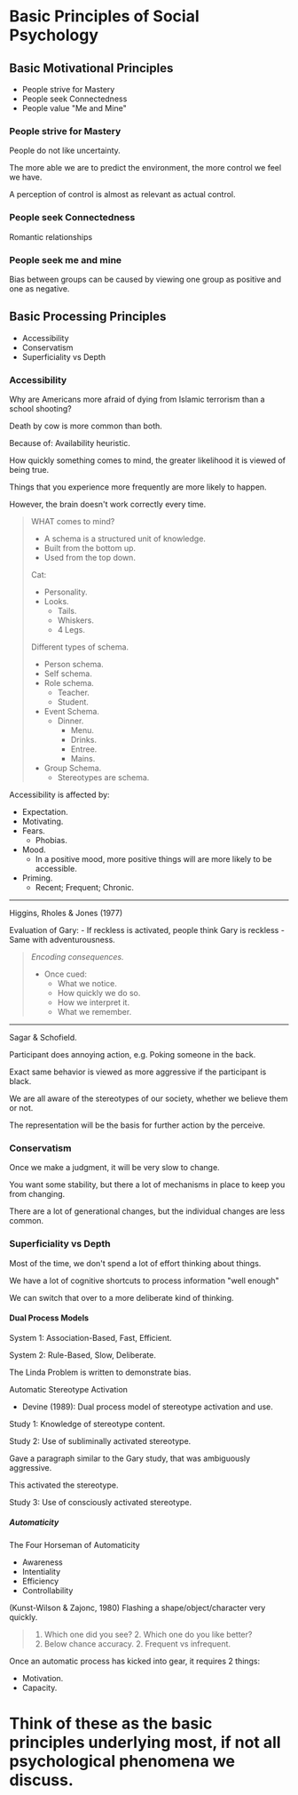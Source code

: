 # Basic Principles of Social Psychology

## Basic Motivational Principles

- People strive for Mastery
- People seek Connectedness
- People value "Me and Mine"

###  People strive for Mastery

People do not like uncertainty.

The more able we are to predict the environment, the more control we feel we have.

A perception of control is almost as relevant as actual control.

### People seek Connectedness

Romantic relationships

### People seek me and mine

Bias between groups can be caused by viewing one group as positive and one as negative.

## Basic Processing Principles

- Accessibility
- Conservatism
- Superficiality vs Depth

### Accessibility

Why are Americans more afraid of dying from Islamic terrorism than a school shooting?

Death by cow is more common than both.

Because of: Availability heuristic.

How quickly something comes to mind, the greater likelihood it is viewed of being true.

Things that you experience more frequently are more likely to happen.

However, the brain doesn't work correctly every time.

> WHAT comes to mind?
> - A schema is a structured unit of knowledge.
> - Built from the bottom up.
> - Used from the top down.
> 
> Cat:
> - Personality.
> - Looks. 
>   - Tails.
>   - Whiskers.
>   - 4 Legs.
>
> Different types of schema.
> - Person schema.
> - Self schema.
> - Role schema.
>   - Teacher.
>   - Student.
> - Event Schema.
>   - Dinner.
>       - Menu.
>       - Drinks.
>       - Entree.
>       - Mains.
> - Group Schema.
>   - Stereotypes are schema.

Accessibility is affected by: 
- Expectation.
- Motivating.
- Fears.
    - Phobias.
- Mood.
    - In a positive mood, more positive things will are more likely to be accessible.
- Priming.
    - Recent; Frequent; Chronic.

---

Higgins, Rholes & Jones (1977)

Evaluation of Gary:
    - If reckless is activated, people think Gary is reckless
    - Same with adventurousness.

> *Encoding consequences.*
>
> - Once cued:
>   - What we notice.
>   - How quickly we do so.
>   - How we interpret it.
>   - What we remember.

---

Sagar & Schofield.

Participant does annoying action, e.g. Poking someone in the back.

Exact same behavior is viewed as more aggressive if the participant is black.

We are all aware of the stereotypes of our society, whether we believe them or not.

The representation will be the basis for further action by the perceive.

### Conservatism

Once we make a judgment, it will be very slow to change.

You want some stability, but there a lot of mechanisms in place to keep you from changing.

There are a lot of generational changes, but the individual changes are less common.

### Superficiality vs Depth

Most of the time, we don't spend a lot of effort thinking about things.

We have a lot of cognitive shortcuts to process information "well enough"

We can switch that over to a more deliberate kind of thinking.

#### Dual Process Models

System 1: Association-Based, Fast, Efficient.

System 2: Rule-Based, Slow, Deliberate.

The Linda Problem is written to demonstrate bias.

Automatic Stereotype Activation
- Devine (1989): Dual process model of stereotype activation and use.

Study 1: Knowledge of stereotype content.

Study 2: Use of subliminally activated stereotype.

Gave a paragraph similar to the Gary study, that was ambiguously aggressive.

This activated the stereotype.

Study 3: Use of consciously activated stereotype.

##### Automaticity

The Four Horseman of Automaticity
- Awareness
- Intentiality
- Efficiency
- Controllability

(Kunst-Wilson & Zajonc, 1980)
Flashing a shape/object/character very quickly.
> 1. Which one did you see?     2. Which one do you like better?
> 1. Below chance accuracy.     2. Frequent vs infrequent.

Once an automatic process has kicked into gear, it requires 2 things:
- Motivation.
- Capacity.

# Think of these as the basic principles underlying most, if not all psychological phenomena we discuss.
